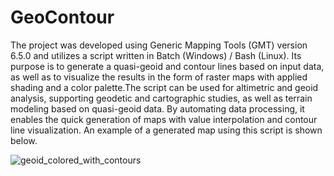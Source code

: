 # GeoContour
The project was developed using Generic Mapping Tools (GMT) version 6.5.0 and utilizes a script written in Batch (Windows) / Bash (Linux). Its purpose is to generate a quasi-geoid and contour lines based on input data, as well as to visualize the results in the form of raster maps with applied shading and a color palette.The script can be used for altimetric and geoid analysis, supporting geodetic and cartographic studies, as well as terrain modeling based on quasi-geoid data. By automating data processing, it enables the quick generation of maps with value interpolation and contour line visualization. An example of a generated map using this script is shown below.

![geoid_colored_with_contours](https://github.com/user-attachments/assets/e25ef9b5-19a3-4345-80cb-7b06c5814d0c)
